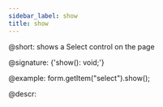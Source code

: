 ```yaml
---
sidebar_label: show
title: show
---          
```


@short: shows a Select control on the page

@signature: {'show(): void;'}

@example:
form.getItem("select").show();



@descr:


